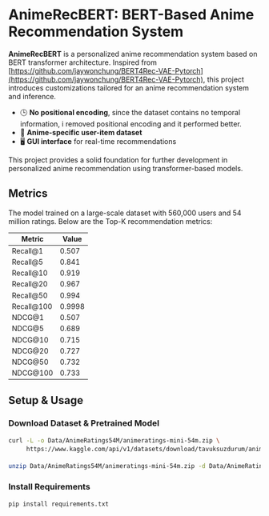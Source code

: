 # AnimeRecBERT: BERT-Based Anime Recommendation System

**AnimeRecBERT** is a personalized anime recommendation system based on BERT transformer architecture. Inspired from [https://github.com/jaywonchung/BERT4Rec-VAE-Pytorch](https://github.com/jaywonchung/BERT4Rec-VAE-Pytorch), this project introduces customizations tailored for an anime recommendation system and inference.

- 🕒 **No positional encoding**, since the dataset contains no temporal information, i removed positional encoding and it performed better.
- 🎌 **Anime-specific user-item dataset**
- 🖥️ **GUI interface** for real-time recommendations

This project provides a solid foundation for further development in personalized anime recommendation using transformer-based models.

## Metrics
The model trained on a large-scale dataset with 560,000 users and 54 million ratings. Below are the Top-K recommendation metrics:

| Metric       | Value    |
|--------------|----------|
| Recall@1     | 0.507    |
| Recall@5     | 0.841    |
| Recall@10    | 0.919    |
| Recall@20    | 0.967    |
| Recall@50    | 0.994    |   <img src="bertrec_metrics_table.png">
| Recall@100   | 0.9998   |
| NDCG@1       | 0.507    |
| NDCG@5       | 0.689    |
| NDCG@10      | 0.715    |
| NDCG@20      | 0.727    |
| NDCG@50      | 0.732    |
| NDCG@100     | 0.733    |

## Setup & Usage

### Download Dataset & Pretrained Model

```bash
curl -L -o Data/AnimeRatings54M/animeratings-mini-54m.zip \
     https://www.kaggle.com/api/v1/datasets/download/tavuksuzdurum/animeratings-mini-54m

unzip Data/AnimeRatings54M/animeratings-mini-54m.zip -d Data/AnimeRatings54M/
```

### Install Requirements

```bash
pip install requirements.txt
```

